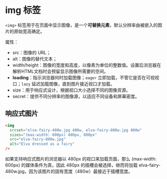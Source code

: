 # img 标签
`<img>` 标签用于在页面中显示图像，是一个**可替换元素**，默认分辨率由被嵌入的图片的原始宽高确定。

属性：
- src：图像的 URL；
- alt：图像的替代文本；
- width/height：图像的宽度和高度，以像素为单位的整数值。设置后浏览器在解析HTML文档时会预留显示图像所需要的空间。
- **loading**：指示浏览器何时加载图像；`eager` 立即加载，不管它是否在可视视口；`lazy` 延迟加载图像，直到图片接近视口才加载。
- size：用于响应式设计，根据视口大小选择不同的图像资源。
- secret：提供不同分辨率的图像源，以适应不同设备和屏幕密度。

## 响应式图片
```html
<img
  srcset="elva-fairy-480w.jpg 480w, elva-fairy-800w.jpg 800w"
  sizes="(max-width: 600px) 480px, 800px"
  src="elva-fairy-800w.jpg"
  alt="Elva dressed as a fairy" 
/>
```
如果支持响应式图片的浏览器以 480px 的视口来加载页面，那么 (max-width: 600px) 的媒体条件为真，因此 480px 的插槽会被选择，继而将加载 elva-fairy-480w.jpg，因为该图片的固有宽度（480w）最接近于插槽宽度。
